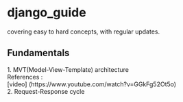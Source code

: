 # django_guide
covering easy to hard concepts, with regular updates. 

<h2>Fundamentals</h2>
1. MVT(Model-View-Template) architecture <br>
References : <br> 
[video] (https://www.youtube.com/watch?v=GGkFg52Ot5o) <br>
2. Request-Response cycle 
